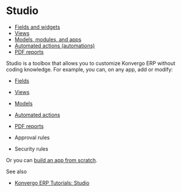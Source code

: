 # Studio

  * [Fields and widgets](studio/fields)
  * [Views](studio/views)
  * [Models, modules, and apps](studio/models_modules_apps)
  * [Automated actions (automations)](studio/automated_actions)
  * [PDF reports](studio/pdf_reports)

Studio is a toolbox that allows you to customize Konvergo ERP without coding
knowledge. For example, you can, on any app, add or modify:

  * [Fields](studio/fields)

  * [Views](studio/views)

  * [Models](studio/models_modules_apps)

  * [Automated actions](studio/automated_actions)

  * [PDF reports](studio/pdf_reports)

  * Approval rules

  * Security rules

Or you can [build an app from scratch](studio/models_modules_apps).

<div class="alert alert-secondary">
<p class="alert-title">
See also</p><ul>
<li><p><a href="https://www.odoo.com/slides/studio-31">Konvergo ERP Tutorials: Studio</a></p></li>
</ul>
</div>

